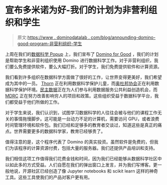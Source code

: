 # 宣布多米诺为好-我们的计划为非营利组织和学生

> 原文:[https://www . dominodatalab . com/blog/announding-domino-good-program-非营利组织-学生](https://www.dominodatalab.com/blog/announcing-domino-good-program-nonprofits-students)

上周在我们的[数据科学 Popup](https://popup.dominodatalab.com/?utm_source=blog&utm_medium=post&utm_campaign=announcing-domino-good-program-nonprofits-students) 上，我们宣布了 [Domino for Good](https://www.dominodatalab.com/domino-for-good?utm_source=blog&utm_campaign=domino-for-good&utm_medium=post&utm_content=domino-for-good) ，我们的计划是帮助学生和非营利组织使用 Domino 进行数据科学工作。对于非营利组织，我们要么免费提供软件，要么大幅打折。对于学生，我们免费提供软件和计算资源。

我们看到许多组织在数据科学方面做了很好的工作，让世界变得更美好，我们希望成为其中的一员。 [Thorn](https://www.wearethorn.org/) 正在利用数据科学保护儿童，而[奥杜邦协会](http://www.audubon.org/)正在利用数据科学保护环境。[民主数据](https://medium.com/data-for-democracy)正在为人们参与利用数据服务公共利益创造机会，而 [MDRC](//blog.dominodatalab.com/using-monte-carlo-simulations-in-r-mdrc/) 正在努力改善影响穷人的项目和政策。这些组织受益于数据科学平台，我们都受益于他们所做的工作。

对于学生来说，我们认识到，试图学习数据科学的人往往会被与他们的课程工作无关的事情拖慢脚步。这可能是一台动力不足的计算机，需要访问 GPU，或者浪费时间管理环境和软件包。我们已经和足够多的教育者交谈过，知道这些是真正的痛点。世界需要更多的数据科学家，教育已经够贵了。

值得注意的是，这个程序代表了 Domino 的真实投资。虽然软件是免费的，但我们为该程序的计算资源付费，包括大量的服务器。我们还提供产品培训和支持。

我们相信这项工作值得我们花费金钱和时间，因为我们已经能够从数据科学社区中以如此多的方式受益。人们自愿在我们的弹出窗口上发言，并为我们写博客。更一般地说，开源社区已经创造了像 Jupyter notebooks 和 scikit learn 这样的神奇工具。这些工具使我们的产品对客户更有用。